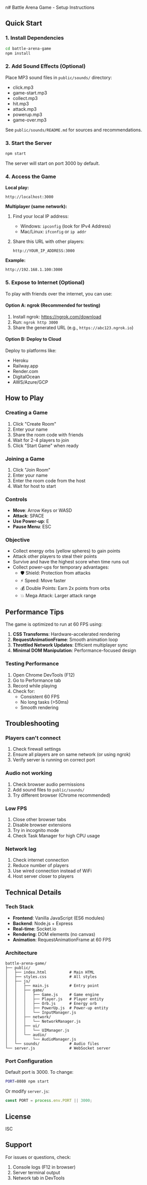 n# Battle Arena Game - Setup Instructions

## Quick Start

### 1. Install Dependencies

```bash
cd battle-arena-game
npm install
```

### 2. Add Sound Effects (Optional)

Place MP3 sound files in `public/sounds/` directory:
- click.mp3
- game-start.mp3
- collect.mp3
- hit.mp3
- attack.mp3
- powerup.mp3
- game-over.mp3

See `public/sounds/README.md` for sources and recommendations.

### 3. Start the Server

```bash
npm start
```

The server will start on port 3000 by default.

### 4. Access the Game

**Local play:**
```
http://localhost:3000
```

**Multiplayer (same network):**

1. Find your local IP address:
   - Windows: `ipconfig` (look for IPv4 Address)
   - Mac/Linux: `ifconfig` or `ip addr`

2. Share this URL with other players:
   ```
   http://YOUR_IP_ADDRESS:3000
   ```

**Example:**
```
http://192.168.1.100:3000
```

### 5. Expose to Internet (Optional)

To play with friends over the internet, you can use:

#### Option A: ngrok (Recommended for testing)

1. Install ngrok: https://ngrok.com/download
2. Run: `ngrok http 3000`
3. Share the generated URL (e.g., `https://abc123.ngrok.io`)

#### Option B: Deploy to Cloud

Deploy to platforms like:
- Heroku
- Railway.app
- Render.com
- DigitalOcean
- AWS/Azure/GCP

## How to Play

### Creating a Game

1. Click "Create Room"
2. Enter your name
3. Share the room code with friends
4. Wait for 2-4 players to join
5. Click "Start Game" when ready

### Joining a Game

1. Click "Join Room"
2. Enter your name
3. Enter the room code from the host
4. Wait for host to start

### Controls

- **Move**: Arrow Keys or WASD
- **Attack**: SPACE
- **Use Power-up**: E
- **Pause Menu**: ESC

### Objective

- Collect energy orbs (yellow spheres) to gain points
- Attack other players to steal their points
- Survive and have the highest score when time runs out
- Collect power-ups for temporary advantages:
  - 🛡️ Shield: Protection from attacks
  - ⚡ Speed: Move faster
  - 💰 Double Points: Earn 2x points from orbs
  - 💥 Mega Attack: Larger attack range

## Performance Tips

The game is optimized to run at 60 FPS using:

1. **CSS Transforms**: Hardware-accelerated rendering
2. **RequestAnimationFrame**: Smooth animation loop
3. **Throttled Network Updates**: Efficient multiplayer sync
4. **Minimal DOM Manipulation**: Performance-focused design

### Testing Performance

1. Open Chrome DevTools (F12)
2. Go to Performance tab
3. Record while playing
4. Check for:
   - Consistent 60 FPS
   - No long tasks (>50ms)
   - Smooth rendering

## Troubleshooting

### Players can't connect

1. Check firewall settings
2. Ensure all players are on same network (or using ngrok)
3. Verify server is running on correct port

### Audio not working

1. Check browser audio permissions
2. Add sound files to `public/sounds/`
3. Try different browser (Chrome recommended)

### Low FPS

1. Close other browser tabs
2. Disable browser extensions
3. Try in incognito mode
4. Check Task Manager for high CPU usage

### Network lag

1. Check internet connection
2. Reduce number of players
3. Use wired connection instead of WiFi
4. Host server closer to players

## Technical Details

### Tech Stack

- **Frontend**: Vanilla JavaScript (ES6 modules)
- **Backend**: Node.js + Express
- **Real-time**: Socket.io
- **Rendering**: DOM elements (no canvas)
- **Animation**: RequestAnimationFrame at 60 FPS

### Architecture

```
battle-arena-game/
├── public/
│   ├── index.html          # Main HTML
│   ├── styles.css          # All styles
│   ├── js/
│   │   ├── main.js         # Entry point
│   │   ├── game/
│   │   │   ├── Game.js     # Game engine
│   │   │   ├── Player.js   # Player entity
│   │   │   ├── Orb.js      # Energy orb
│   │   │   ├── PowerUp.js  # Power-up entity
│   │   │   └── InputManager.js
│   │   ├── network/
│   │   │   └── NetworkManager.js
│   │   ├── ui/
│   │   │   └── UIManager.js
│   │   └── audio/
│   │       └── AudioManager.js
│   └── sounds/             # Audio files
└── server.js               # WebSocket server
```

### Port Configuration

Default port is 3000. To change:

```bash
PORT=8080 npm start
```

Or modify `server.js`:

```javascript
const PORT = process.env.PORT || 3000;
```

## License

ISC

## Support

For issues or questions, check:
1. Console logs (F12 in browser)
2. Server terminal output
3. Network tab in DevTools

